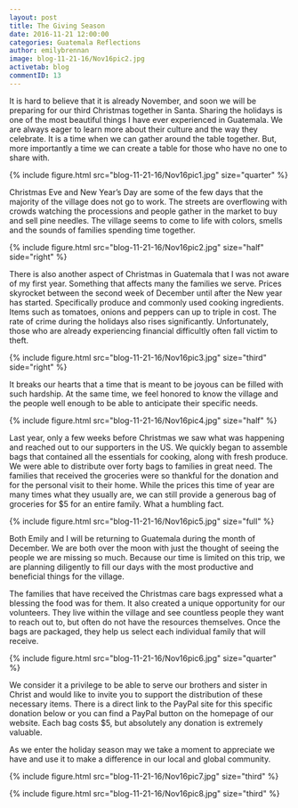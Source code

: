 ```yaml
---
layout: post
title: The Giving Season
date: 2016-11-21 12:00:00
categories: Guatemala Reflections
author: emilybrennan
image: blog-11-21-16/Nov16pic2.jpg
activetab: blog
commentID: 13
---
```


It is hard to believe that it is already November, and soon we will be preparing for our third Christmas together in Santa. Sharing the holidays is one of the most beautiful things I have ever experienced in Guatemala. We are always eager to learn more about their culture and the way they celebrate. It is a time when we can gather around the table together. But, more importantly a time we can create a table for those who have no one to share with.

{% include figure.html src="blog-11-21-16/Nov16pic1.jpg" size="quarter" %}

Christmas Eve and New Year’s Day are some of the few days that the majority of the village does not go to work. The streets are overflowing with crowds watching the processions and people gather in the market to buy and sell pine needles. The village seems to come to life with colors, smells and the sounds of families spending time together.
   
{% include figure.html src="blog-11-21-16/Nov16pic2.jpg" size="half" side="right" %}
   
There is also another aspect of Christmas in Guatemala that I was not aware of my first year. Something that affects many the families we serve. Prices skyrocket between the second week of December until after the New year has started. Specifically produce and commonly used cooking ingredients. Items such as tomatoes, onions and peppers can up to triple in cost. The rate of crime during the holidays also rises significantly. Unfortunately, those who are already experiencing financial difficultly often fall victim to theft. 

{% include figure.html src="blog-11-21-16/Nov16pic3.jpg" size="third" side="right" %}

It breaks our hearts that a time that is meant to be joyous can be filled with such hardship. At the same time, we feel honored to know the village and the people well enough to be able to anticipate their specific needs. 

{% include figure.html src="blog-11-21-16/Nov16pic4.jpg" size="half" %}

Last year, only a few weeks before Christmas we saw what was happening and reached out to our supporters in the US. We quickly began to assemble bags that contained all the essentials for cooking, along with fresh produce. We were able to distribute over forty bags to families in great need. The families that received the groceries were so thankful for the donation and for the personal visit to their home. While the prices this time of year are many times what they usually are, we can still provide a generous bag of groceries for $5 for an entire family. What a humbling fact. 

{% include figure.html src="blog-11-21-16/Nov16pic5.jpg" size="full" %}

Both Emily and I will be returning to Guatemala during the month of December. We are both over the moon with just the thought of seeing the people we are missing so much. Because our time is limited on this trip, we are planning diligently to fill our days with the most productive and beneficial things for the village.  

The families that have received the Christmas care bags expressed what a blessing the food was for them. It also created a unique opportunity for our volunteers. They live within the village and see countless people they want to reach out to, but often do not have the resources themselves. Once the bags are packaged, they help us select each individual family that will receive.   

{% include figure.html src="blog-11-21-16/Nov16pic6.jpg" size="quarter" %}

We consider it a privilege to be able to serve our brothers and sister in Christ and would like to invite you to support the distribution of these necessary items. There is a direct link to the PayPal site for this specific donation below or you can find a PayPal button on the homepage of our website. Each bag costs $5, but absolutely any donation is extremely valuable.

As we enter the holiday season may we take a moment to appreciate we have and use it to make a difference in our local and global community.

{% include figure.html src="blog-11-21-16/Nov16pic7.jpg" size="third" %}

{% include figure.html src="blog-11-21-16/Nov16pic8.jpg" size="third" %}
